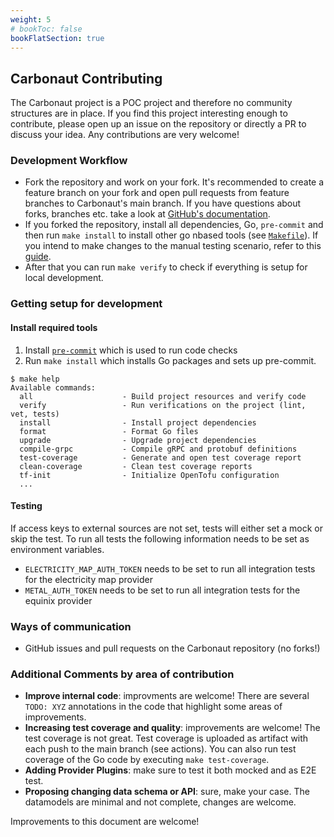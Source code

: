 ```yaml
---
weight: 5
# bookToc: false
bookFlatSection: true
---
```


## **Carbonaut Contributing**

The Carbonaut project is a POC project and therefore no community structures are in place. If you find this project interesting enough to contribute, please open up an issue on the repository or directly a PR to discuss your idea.
Any contributions are very welcome!

### Development Workflow

* Fork the repository and work on your fork. It's recommended to create a feature branch on your fork and open pull requests from feature branches to Carbonaut's main branch. If you have questions about forks, branches etc. take a look at [GitHub's documentation](https://docs.github.com/en).
* If you forked the repository, install all dependencies, Go, `pre-commit` and then run `make install` to install other go nbased tools (see [`Makefile`](https://github.com/leonardpahlke/carbonaut/blob/main/Makefile)). If you intend to make changes to the manual testing scenario, refer to this [guide](https://github.com/leonardpahlke/carbonaut/blob/main/dev/README.md).
* After that you can run `make verify` to check if everything is setup for local development.

### Getting setup for development


#### Install required tools
1. Install [`pre-commit`](https://pre-commit.com/) which is used to run code checks
2. Run `make install` which installs Go packages and sets up pre-commit. 

```
$ make help
Available commands:
  all                    - Build project resources and verify code
  verify                 - Run verifications on the project (lint, vet, tests)
  install                - Install project dependencies
  format                 - Format Go files
  upgrade                - Upgrade project dependencies
  compile-grpc           - Compile gRPC and protobuf definitions
  test-coverage          - Generate and open test coverage report
  clean-coverage         - Clean test coverage reports
  tf-init                - Initialize OpenTofu configuration
  ...
```

#### Testing

If access keys to external sources are not set, tests will either set a mock or skip the test. To run all tests the following information needs to be set as environment variables.
* `ELECTRICITY_MAP_AUTH_TOKEN` needs to be set to run all integration tests for the electricity map provider
* `METAL_AUTH_TOKEN` needs to be set to run all integration tests for the equinix provider


### Ways of communication

* GitHub issues and pull requests on the Carbonaut repository (no forks!)

### Additional Comments by area of contribution

* **Improve internal code**: improvments are welcome! There are several `TODO: XYZ` annotations in the code that highlight some areas of improvements.
* **Increasing test coverage and quality**: improvements are welcome! The test coverage is not great. Test coverage is uploaded as artifact with each push to the main branch (see actions). You can also run test coverage of the Go code by executing `make test-coverage`. 
* **Adding Provider Plugins**: make sure to test it both mocked and as E2E test.
* **Proposing changing data schema or API**: sure, make your case. The datamodels are minimal and not complete, changes are welcome.

Improvements to this document are welcome!
